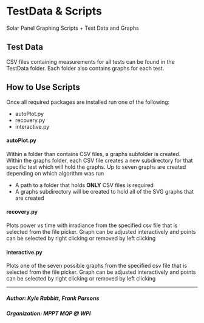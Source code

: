 # TestData & Scripts
Solar Panel Graphing Scripts + Test Data and Graphs

## Test Data
CSV files containing measurements for all tests can be found in the TestData folder. Each folder also contains graphs for each test.

## How to Use Scripts
Once all required packages are installed run one of the following:
- autoPlot.py
- recovery.py
- interactive.py

#### autoPlot.py
Within a folder than contains CSV files, a graphs subfolder is created. Within the graphs folder, each CSV file creates a new subdirectory for that specific test which will hold the graphs. Up to seven graphs are created depending on which algorithm was run
- A path to a folder that holds <b>ONLY</b> CSV files is required
- A graphs subdirectory will be created to hold all of the SVG graphs that are created

#### recovery.py
Plots power vs time with irradiance from the specified csv file that is selected from the file picker. Graph can be adjusted interactively and points can be selected by right clicking or removed by left clicking

#### interactive.py
Plots one of the seven possible graphs from the specified csv file that is selected from the file picker. Graph can be adjusted interactively and points can be selected by right clicking or removed by left clicking

---
##### Author: Kyle Rabbitt, Frank Parsons
##### Organization: MPPT MQP @ WPI
